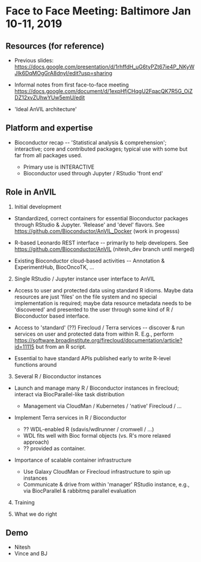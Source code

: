 # Face to Face Meeting: Baltimore Jan 10-11, 2019

## Resources (for reference)

- Previous slides: https://docs.google.com/presentation/d/1rhffdH_uG6tyPZt67ie4P_NKyWJIk6DqMOgGrA8dnyI/edit?usp=sharing

- Informal notes from first face-to-face meeting https://docs.google.com/document/d/1expHfjCHqgU2FqacQK7R5G_OiZDZ12xvZUhwYUw5emU/edit

- 'Ideal AnVIL architecture'

## Platform and expertise

- Bioconductor recap -- 'Statistical analysis & comprehension'; interactive; core and contributed packages; typical use with some but far from all packages used.

  - Primary use is INTERACTIVE
  - Bioconductor used through Jupyter / RStudio 'front end'

## Role in AnVIL

1. Initial development

- Standardized, correct containers for essential Bioconductor packages through RStudio & Jupyter. 'Release' and 'devel' flavors. See https://github.com/Bioconductor/AnVIL_Docker (work in progesss)

- R-based Leonardo REST interface -- primarily to help developers. See https://github.com/Bioconductor/AnVIL (nitesh_dev branch until merged)

- Existing Bioconductor cloud-based activities -- Annotation & ExperimentHub, BiocOncoTK, ...

2. Single RStudio / Jupyter instance user interface to AnVIL

- Access to user and protected data using standard R idioms. Maybe data resources are just 'files' on the file system and no special implementation is required; maybe data resource metadata needs to be 'discovered' and presented to the user through some kind of R / Bioconductor based interface.

- Access to 'standard' (??) Firecloud / Terra services -- discover & run services on user and protected data from within R. E.g., perform https://software.broadinstitute.org/firecloud/documentation/article?id=11115 but from an R script.

- Essential to have standard APIs published early to write R-level functions around
  
3. Several R / Bioconductor instances

- Launch and manage many R / Bioconductor instances in firecloud; interact via BiocParallel-like task distribution

  - Management via CloudMan / Kubernetes / 'native' Firecloud / ...

- Implement Terra services in R / Bioconductor
  - ?? WDL-enabled R (sdavis/wdlrunner / cromwell / ...)
  - WDL fits well with Bioc formal objects (vs. R's more relaxed approach)
  - ?? provided as container.

- Importance of scalable container infrastructure
  - Use Galaxy CloudMan or Firecloud infrastructure to spin up instances
  - Communicate & drive from within 'manager' RStudio instance, e.g., via BiocParallel & rabbitmq parallel evaluation

4. Training

5. What we do right

## Demo

- Nitesh
- Vince and BJ
